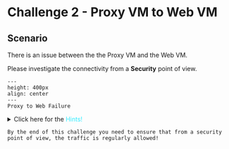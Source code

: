 # Challenge 2 - Proxy VM to Web VM

## Scenario

There is an issue between the the Proxy VM and the Web VM. 

Please investigate the connectivity from a **Security** point of view.

```{figure} images/proxy-web22.png
---
height: 400px
align: center
---
Proxy to Web Failure
```

<details>
  <summary>Click here for the <span style='color:#33ECFF'>Hints!</span></summary>

```{hint}
Check **CoPilot > Security**
```
</details>

```{attention}
By the end of this challenge you need to ensure that from a security point of view, the traffic is regularly allowed!
```